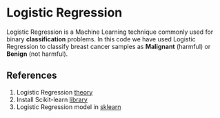 # Logistic Regression  
Logistic Regression is a Machine Learning technique commonly used for binary **classification** problems. In this code we have used Logistic Regression to classify breast cancer samples as **Malignant** (harmful) or **Benign** (not harmful).  

## References  
1. Logistic Regression [theory](https://machinelearningmastery.com/logistic-regression-for-machine-learning/)  
2. Install Scikit-learn [library](https://scikit-learn.org/stable/install.html)  
3. Logistic Regression model in [sklearn](https://scikit-learn.org/stable/modules/generated/sklearn.linear_model.LogisticRegression.html)
